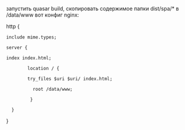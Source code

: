запустить quasar build, скопировать содержимое папки dist/spa/* в /data/www
вот конфиг nginx:

http {

    include mime.types;
    
    server {
    
    index index.html;
    
     	    location / {
          
	        try_files $uri $uri/ index.html;
         
	    	  root /data/www;
        
		     }
       
	  }
   }
